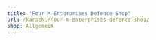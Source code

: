 ```yaml
---
title: "Four M Enterprises Defence Shop"
url: /karachi/four-m-enterprises-defence-shop/
shop: Allgemein
---
```

